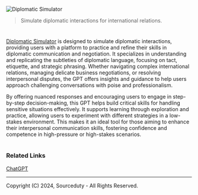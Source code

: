 ![Diplomatic Simulator](https://github.com/user-attachments/assets/c59a9090-a955-47b1-89fa-af16e46c9776)

> Simulate diplomatic interactions for international relations.
#

[Diplomatic Simulator](https://chatgpt.com/g/g-xhsONox3U-diplomatic-simulator) is designed to simulate diplomatic interactions, providing users with a platform to practice and refine their skills in diplomatic communication and negotiation. It specializes in understanding and replicating the subtleties of diplomatic language, focusing on tact, etiquette, and strategic phrasing. Whether navigating complex international relations, managing delicate business negotiations, or resolving interpersonal disputes, the GPT offers insights and guidance to help users approach challenging conversations with poise and professionalism.

By offering nuanced responses and encouraging users to engage in step-by-step decision-making, this GPT helps build critical skills for handling sensitive situations effectively. It supports learning through exploration and practice, allowing users to experiment with different strategies in a low-stakes environment. This makes it an ideal tool for those aiming to enhance their interpersonal communication skills, fostering confidence and competence in high-pressure or high-stakes scenarios.

#
### Related Links

[ChatGPT](https://github.com/sourceduty/ChatGPT)

***
Copyright (C) 2024, Sourceduty - All Rights Reserved.
